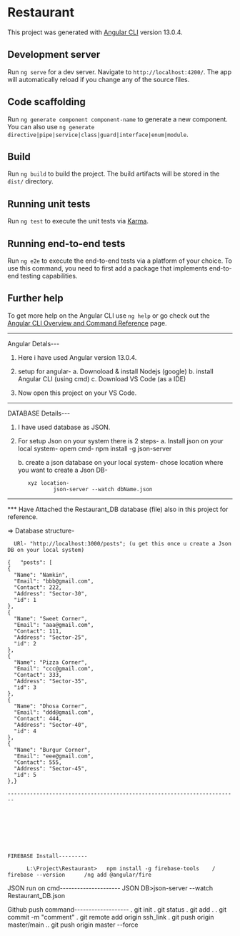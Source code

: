 # Restaurant

This project was generated with [Angular CLI](https://github.com/angular/angular-cli) version 13.0.4.

## Development server

Run `ng serve` for a dev server. Navigate to `http://localhost:4200/`. The app will automatically reload if you change any of the source files.

## Code scaffolding

Run `ng generate component component-name` to generate a new component. You can also use `ng generate directive|pipe|service|class|guard|interface|enum|module`.

## Build

Run `ng build` to build the project. The build artifacts will be stored in the `dist/` directory.

## Running unit tests

Run `ng test` to execute the unit tests via [Karma](https://karma-runner.github.io).

## Running end-to-end tests

Run `ng e2e` to execute the end-to-end tests via a platform of your choice. To use this command, you need to first add a package that implements end-to-end testing capabilities.

## Further help

To get more help on the Angular CLI use `ng help` or go check out the [Angular CLI Overview and Command Reference](https://angular.io/cli) page.


--------------------------------------------------------------------------------------


Angular Detals---
1. Here i have used Angular version 13.0.4.
2. setup for angular-
    a. Downoload & install Nodejs (google)
    b. install Angular CLI (using cmd)
    c. Download VS Code (as a IDE)

3. Now open this project on your VS Code.    



-------------------------------------------------------------------------------------


DATABASE Details---

1. I have used database as JSON.
2. For setup Json on your system there is 2 steps-
    a. Install json on your local system-
         opem cmd- 
                 npm install -g json-server

   b. create a json database on your local system-
      chose location where you want to create a Json DB-

          xyz location- 
                  json-server --watch dbName.json             

-------------------------------------------------------------------

 *** Have Attached the Restaurant_DB database (file) also in this project for reference. 

=>   Database structure- 

      URl- "http://localhost:3000/posts"; (u get this once u create a Json   DB on your local system)

    {   "posts": [
    {
      "Name": "Namkin",
      "Email": "bbb@gmail.com",
      "Contact": 222,
      "Address": "Sector-30",
      "id": 1
    },
    {
      "Name": "Sweet Corner",
      "Email": "aaa@gmail.com",
      "Contact": 111,
      "Address": "Sector-25",
      "id": 2
    },
    {
      "Name": "Pizza Corner",
      "Email": "ccc@gmail.com",
      "Contact": 333,
      "Address": "Sector-35",
      "id": 3
    },
    {
      "Name": "Dhosa Corner",
      "Email": "ddd@gmail.com",
      "Contact": 444,
      "Address": "Sector-40",
      "id": 4
    },
    {
      "Name": "Burgur Corner",
      "Email": "eee@gmail.com",
      "Contact": 555,
      "Address": "Sector-45",
      "id": 5
    },}

    ------------------------------------------------------------------------
    
    
    
    
    
    
    
    
    FIREBASE Install---------
    
          L:\Project\Restaurant>   npm install -g firebase-tools    / firebase --version      /ng add @angular/fire





JSON run on cmd---------------------
                  JSON DB>json-server --watch Restaurant_DB.json




Github push command-------------------
. git init
. git status
. git add .
. git commit -m "comment"
. git remote add origin ssh_link
. git push origin master/main
.. git push origin master --force
